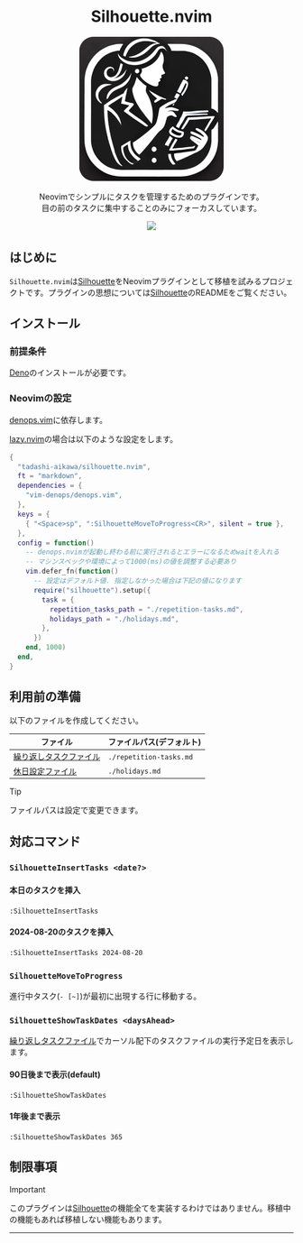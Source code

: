 <div align="center">
    <h1>Silhouette.nvim</h1>
    <img src="./silhouette.webp" width="256" />
    <p>
        <div>Neovimでシンプルにタスクを管理するためのプラグインです。</div>
        <div>目の前のタスクに集中することのみにフォーカスしています。</div>
    </p>
    <a href="https://github.com/tadashi-aikawa/silhouette.nvim/releases/latest"><img src="https://img.shields.io/github/release/tadashi-aikawa/silhouette.nvim.svg" /></a>
</div>

## はじめに

`Silhouette.nvim`は[Silhouette]をNeovimプラグインとして移植を試みるプロジェクトです。プラグインの思想については[Silhouette]のREADMEをご覧ください。

## インストール

### 前提条件

[Deno]のインストールが必要です。

### Neovimの設定

[denops.vim]に依存します。

[lazy.nvim]の場合は以下のような設定をします。

```lua
{
  "tadashi-aikawa/silhouette.nvim",
  ft = "markdown",
  dependencies = {
    "vim-denops/denops.vim",
  },
  keys = {
    { "<Space>sp", ":SilhouetteMoveToProgress<CR>", silent = true },
  },
  config = function()
    -- denops.nvimが起動し終わる前に実行されるとエラーになるためwaitを入れる
    -- マシンスペックや環境によって1000(ms)の値を調整する必要あり
    vim.defer_fn(function()
      -- 設定はデフォルト値. 指定しなかった場合は下記の値になります
      require("silhouette").setup({
        task = {
          repetition_tasks_path = "./repetition-tasks.md",
          holidays_path = "./holidays.md",
        },
      })
    end, 1000)
  end,
}
```

## 利用前の準備

以下のファイルを作成してください。

| ファイル                 | ファイルパス(デフォルト) |
|--------------------------|--------------------------|
| [繰り返しタスクファイル] | `./repetition-tasks.md`  |
| [休日設定ファイル]       | `./holidays.md`          |

> [!TIP]
> ファイルパスは設定で変更できます。

## 対応コマンド

### `SilhouetteInsertTasks <date?>`

#### 本日のタスクを挿入

```vim
:SilhouetteInsertTasks
```

#### 2024-08-20のタスクを挿入

```vim
:SilhouetteInsertTasks 2024-08-20
```

### `SilhouetteMoveToProgress`

進行中タスク(`- [~]`)が最初に出現する行に移動する。

### `SilhouetteShowTaskDates <daysAhead>`

[繰り返しタスクファイル]でカーソル配下のタスクファイルの実行予定日を表示します。

#### 90日後まで表示(default)

```vim
:SilhouetteShowTaskDates
```

#### 1年後まで表示

```vim
:SilhouetteShowTaskDates 365
```

## 制限事項

> [!IMPORTANT]
> このプラグインは[Silhouette]の機能全てを実装するわけではありません。移植中の機能もあれば移植しない機能もあります。

---

[Silhouette]: https://github.com/tadashi-aikawa/silhouette
[Deno]: https://deno.com/
[denops.vim]: https://github.com/vim-denops/denops.vim
[lazy.nvim]: https://github.com/folke/lazy.nvim
[繰り返しタスクファイル]: https://github.com/tadashi-aikawa/silhouette?tab=readme-ov-file#%E7%B9%B0%E3%82%8A%E8%BF%94%E3%81%97%E3%82%BF%E3%82%B9%E3%82%AF%E3%83%95%E3%82%A1%E3%82%A4%E3%83%AB
[休日設定ファイル]: https://github.com/tadashi-aikawa/silhouette?tab=readme-ov-file#%E4%BC%91%E6%97%A5%E8%A8%AD%E5%AE%9A%E3%83%95%E3%82%A1%E3%82%A4%E3%83%AB
